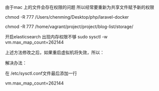  由于mac 上的文件会存在权限的问题 所以经常要重新为共享文件赋予新的权限
 
 
 chmod -R 777 /Users/chenming/Desktop/php/laravel-docker
 
 chmod -R 777 /home/vagrant/project/project/blog-list/storage/
 
 
 开启elasticsearch 
 出现内存权限不够
 sudo sysctl -w vm.max_map_count=262144
 
 上述方法修改之后，如果重启虚拟机将失效，所以：
 
 解决办法：
 
 在   /etc/sysctl.conf文件最后添加一行
 
 vm.max_map_count=262144